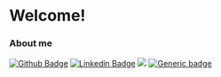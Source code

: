 <h1> <br/> Welcome! </h1>


### About me

[![Github Badge](https://img.shields.io/badge/-Github-000?style=flat-square&logo=Github&logoColor=white&link=https://github.com/gabrielrleal)](https://github.com/gabrielrleal)
[![Linkedin Badge](https://img.shields.io/badge/-LinkedIn-blue?style=flat-square&logo=Linkedin&logoColor=white&link=https://www.linkedin.com/in/gabrielrleal/)](https://www.linkedin.com/in/gabrielrleal/)
![]([https://img.shields.io/badge/-gabriel--leal.medium.com-black)
[![Generic badge](https://img.shields.io/badge/-Medium-4c4c4c?style=flat-square&logo=Medium&logoColor=white)](https://gabriel-leal.medium.com/)
 

